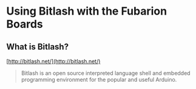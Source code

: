 # Using Bitlash with the Fubarion Boards

## What is Bitlash?
[http://bitlash.net/](http://bitlash.net/)
> Bitlash is an open source interpreted language shell and embedded programming environment for the popular and useful Arduino.
